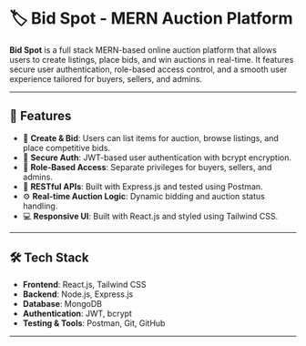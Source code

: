 # 🏷️ Bid Spot - MERN Auction Platform

**Bid Spot** is a full stack MERN-based online auction platform that allows users to create listings, place bids, and win auctions in real-time. It features secure user authentication, role-based access control, and a smooth user experience tailored for buyers, sellers, and admins.

---

## 🚀 Features

- 🛒 **Create & Bid**: Users can list items for auction, browse listings, and place competitive bids.
- 🔐 **Secure Auth**: JWT-based user authentication with bcrypt encryption.
- 👥 **Role-Based Access**: Separate privileges for buyers, sellers, and admins.
- 📡 **RESTful APIs**: Built with Express.js and tested using Postman.
- ⚙️ **Real-time Auction Logic**: Dynamic bidding and auction status handling.
- 💻 **Responsive UI**: Built with React.js and styled using Tailwind CSS.

---

## 🛠️ Tech Stack

- **Frontend**: React.js, Tailwind CSS
- **Backend**: Node.js, Express.js
- **Database**: MongoDB
- **Authentication**: JWT, bcrypt
- **Testing & Tools**: Postman, Git, GitHub

---

